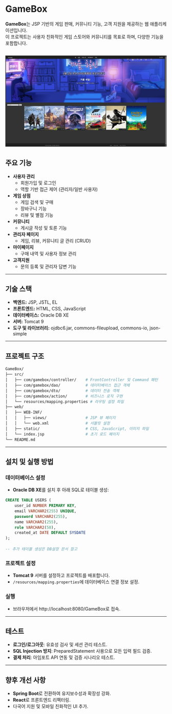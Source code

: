 # GameBox

**GameBox**는 JSP 기반의 게임 판매, 커뮤니티 기능, 고객 지원을 제공하는 웹 애플리케이션입니다. <br>
이 프로젝트는 사용자 친화적인 게임 스토어와 커뮤니티를 목표로 하며, 다양한 기능을 포함합니다.

![image](11.png)
------

## 주요 기능

- **사용자 관리**
  - 회원가입 및 로그인
  - 역할 기반 접근 제어 (관리자/일반 사용자)
- **게임 상점**
  - 게임 검색 및 구매
  - 장바구니 기능
  - 리뷰 및 별점 기능
- **커뮤니티**
  - 게시글 작성 및 토론 기능
- **관리자 페이지**
  - 게임, 리뷰, 커뮤니티 글 관리 (CRUD)
- **마이페이지**
  - 구매 내역 및 사용자 정보 관리
- **고객지원**
  - 문의 등록 및 관리자 답변 기능

------

## 기술 스택

- **백엔드:** JSP, JSTL, EL
- **프론트엔드:** HTML, CSS, JavaScript
- **데이터베이스:** Oracle DB XE
- **서버:** Tomcat 9
- **도구 및 라이브러리:** ojdbc6.jar, commons-fileupload, commons-io, json-simple

------

## 프로젝트 구조

```bash
GameBox/
├── src/
│   ├── com/gamebox/controller/    # FrontController 및 Command 패턴
│   ├── com/gamebox/dao/           # 데이터베이스 접근 객체
│   ├── com/gamebox/dto/           # 데이터 전송 객체
│   ├── com/gamebox/action/        # 비즈니스 로직 구현
│   └── resources/mapping.properties # 라우팅 설정 파일
├── web/
│   ├── WEB-INF/
│   │   ├── views/                 # JSP 뷰 페이지
│   │   └── web.xml                # 서블릿 설정
│   ├── static/                    # CSS, JavaScript, 이미지 파일
│   └── index.jsp                  # 초기 로드 페이지
└── README.md
```

------

## 설치 및 실행 방법

### 데이터베이스 설정

- **Oracle DB XE**를 설치 후 아래 SQL로 테이블 생성:

```sql
CREATE TABLE USERS (
    user_id NUMBER PRIMARY KEY,
    email VARCHAR2(255) UNIQUE,
    password VARCHAR2(255),
    name VARCHAR2(255),
    role VARCHAR2(50),
    created_at DATE DEFAULT SYSDATE
);

-- 추가 테이블 생성은 DB설정 문서 참고
```

### 프로젝트 설정

- **Tomcat 9** 서버를 설정하고 프로젝트를 배포합니다.
- `/resources/mapping.properties`에 데이터베이스 연결 정보 설정.

### 실행

- 브라우저에서 http://localhost:8080/GameBox로 접속.

------

## 테스트

- **로그인/로그아웃**: 유효성 검사 및 세션 관리 테스트.
- **SQL Injection 방지**: PreparedStatement 사용으로 모든 입력 필드 검증.
- **결제 처리**: 아임포트 API 연동 및 검증 시나리오 테스트.

------

## 향후 개선 사항

- **Spring Boot**로 전환하여 유지보수성과 확장성 강화.
- **React**로 프론트엔드 리팩터링.
- 다국어 지원 및 모바일 친화적인 UI 추가.


